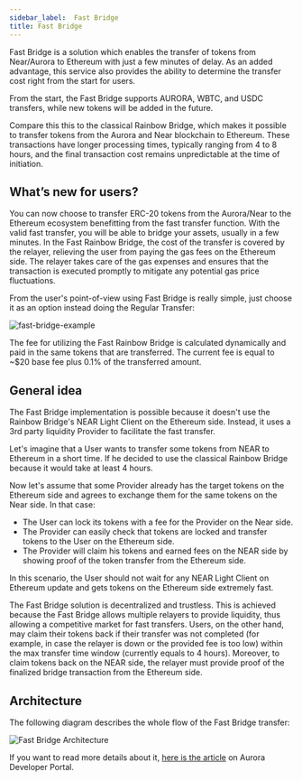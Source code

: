 ```yaml
---
sidebar_label: 	Fast Bridge
title: Fast Bridge
---
```


Fast Bridge is a solution which enables the transfer of tokens from Near/Aurora to Ethereum with just a few minutes of delay.
As an added advantage, this service also provides the ability to determine the transfer cost right  from the start for users.

From the start, the Fast Bridge supports AURORA, WBTC, and USDC transfers, while new tokens will be added in the future.

Compare this this to the classical Rainbow Bridge, which makes it possible to transfer tokens from the Aurora and Near blockchain to Ethereum.
These transactions have longer processing times, typically ranging from 4 to 8 hours, and the final transaction cost remains unpredictable at the time of initiation.

## What’s new for users?

You can now choose to transfer ERC-20 tokens from the Aurora/Near to the Ethereum ecosystem benefitting from the fast transfer function.
With the valid fast transfer, you will be able to bridge your assets, usually in a few minutes.
In the Fast Rainbow Bridge, the cost of the transfer is covered by the relayer, relieving the user from paying the gas fees on the Ethereum side.
The relayer takes care of the gas expenses and ensures that the transaction is executed promptly to mitigate any potential gas price fluctuations.

From the user's point-of-view using Fast Bridge is really simple, just choose it as an option instead doing the Regular Transfer:

![fast-bridge-example](/img/fast-bridge-example.png)

The fee for utilizing the Fast Rainbow Bridge is calculated dynamically and paid in the same tokens that are transferred.
The current fee is equal to ~$20 base fee plus 0.1% of the transferred amount.

## General idea

The Fast Bridge implementation is possible because it doesn't use the Rainbow Bridge's NEAR Light Client on the Ethereum side. Instead, it uses a 3rd party liquidity Provider to facilitate the fast transfer.

Let's imagine that a User wants to transfer some tokens from NEAR to Ethereum in a short time.
If he decided to use the classical Rainbow Bridge because it would take at least 4 hours.

Now let's assume that some Provider already has the target tokens on the Ethereum side and agrees to exchange them for the same tokens on the Near side. In that case:

- The User can lock its tokens with a fee for the Provider on the Near side.
- The Provider can easily check that tokens are locked and transfer tokens to the User on the Ethereum side.
- The Provider will claim his tokens and earned fees on the NEAR side by showing proof of the token transfer from the Ethereum side.

In this scenario, the User should not wait for any NEAR Light Client on Ethereum update and gets tokens on the Ethereum side extremely fast.

The Fast Bridge solution is decentralized and trustless. This is achieved because the Fast Bridge allows multiple relayers to provide liquidity, thus allowing a competitive market for fast transfers.
Users, on the other hand, may claim their tokens back if their transfer was not completed (for example, in case the relayer is down or the provided fee is too low)
within the max transfer time window (currently equals to 4 hours).
Moreover, to claim tokens back on the NEAR side, the relayer must provide proof of the finalized bridge transaction from the Ethereum side.

## Architecture

The following diagram describes the whole flow of the Fast Bridge transfer:

![Fast Bridge Architecture](/img/fast-bridge-arch.avif)

If you want to read more details about it, [here is the article](/blog/fast-bridge) on Aurora Developer Portal.
